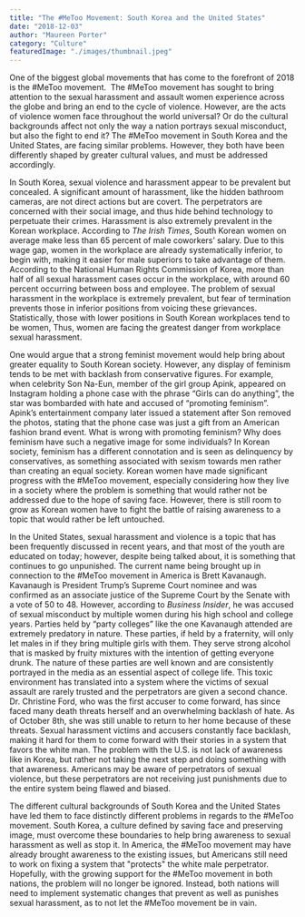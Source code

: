 ```yaml
---
title: "The #MeToo Movement: South Korea and the United States"
date: "2018-12-03"
author: "Maureen Porter"
category: "Culture"
featuredImage: "./images/thumbnail.jpeg"
---
```


One of the biggest global movements that has come to the forefront of 2018 is the #MeToo movement.  The #MeToo movement has sought to bring attention to the sexual harassment and assault women experience across the globe and bring an end to the cycle of violence. However, are the acts of violence women face throughout the world universal? Or do the cultural backgrounds affect not only the way a nation portrays sexual misconduct, but also the fight to end it? The #MeToo movement in South Korea and the United States, are facing similar problems. However, they both have been differently shaped by greater cultural values, and must be addressed accordingly.

In South Korea, sexual violence and harassment appear to be prevalent but concealed. A significant amount of harassment, like the hidden bathroom cameras, are not direct actions but are covert. The perpetrators are concerned with their social image, and thus hide behind technology to perpetuate their crimes. Harassment is also extremely prevalent in the Korean workplace. According to _The_ _Irish Times_, South Korean women on average make less than 65 percent of male coworkers’ salary. Due to this wage gap, women in the workplace are already systematically inferior, to begin with, making it easier for male superiors to take advantage of them. According to the National Human Rights Commission of Korea, more than half of all sexual harassment cases occur in the workplace, with around 60 percent occurring between boss and employee. The problem of sexual harassment in the workplace is extremely prevalent, but fear of termination prevents those in inferior positions from voicing these grievances. Statistically, those with lower positions in South Korean workplaces tend to be women, Thus, women are facing the greatest danger from workplace sexual harassment.

One would argue that a strong feminist movement would help bring about greater equality to South Korean society. However, any display of feminism tends to be met with backlash from conservative figures. For example, when celebrity Son Na-Eun, member of the girl group Apink, appeared on Instagram holding a phone case with the phrase “Girls can do anything”, the star was bombarded with hate and accused of “promoting feminism”. Apink’s entertainment company later issued a statement after Son removed the photos, stating that the phone case was just a gift from an American fashion brand event. What is wrong with promoting feminism? Why does feminism have such a negative image for some individuals? In Korean society, feminism has a different connotation and is seen as delinquency by conservatives, as something associated with sexism towards men rather than creating an equal society. Korean women have made significant progress with the #MeToo movement, especially considering how they live in a society where the problem is something that would rather not be addressed due to the hope of saving face. However, there is still room to grow as Korean women have to fight the battle of raising awareness to a topic that would rather be left untouched.

In the United States, sexual harassment and violence is a topic that has been frequently discussed in recent years, and that most of the youth are educated on today; however, despite being talked about, it is something that continues to go unpunished. The current name being brought up in connection to the #MeToo movement in America is Brett Kavanaugh. Kavanaugh is President Trump’s Supreme Court nominee and was confirmed as an associate justice of the Supreme Court by the Senate with a vote of 50 to 48. However, according to _Business Insider_, he was accused of sexual misconduct by multiple women during his high school and college years. Parties held by “party colleges” like the one Kavanaugh attended are extremely predatory in nature. These parties, if held by a fraternity, will only let males in if they bring multiple girls with them. They serve strong alcohol that is masked by fruity mixtures with the intention of getting everyone drunk. The nature of these parties are well known and are consistently portrayed in the media as an essential aspect of college life. This toxic environment has translated into a system where the victims of sexual assault are rarely trusted and the perpetrators are given a second chance. Dr. Christine Ford, who was the first accuser to come forward, has since faced many death threats herself and an overwhelming backlash of hate. As of October 8th, she was still unable to return to her home because of these threats. Sexual harassment victims and accusers constantly face backlash, making it hard for them to come forward with their stories in a system that favors the white man. The problem with the U.S. is not lack of awareness like in Korea, but rather not taking the next step and doing something with that awareness. Americans may be aware of perpetrators of sexual violence, but these perpetrators are not receiving just punishments due to the entire system being flawed and biased.

The different cultural backgrounds of South Korea and the United States have led them to face distinctly different problems in regards to the #MeToo movement. South Korea, a culture defined by saving face and preserving image, must overcome these boundaries to help bring awareness to sexual harassment as well as stop it. In America, the #MeToo movement may have already brought awareness to the existing issues, but Americans still need to work on fixing a system that "protects" the white male perpetrator. Hopefully, with the growing support for the #MeToo movement in both nations, the problem will no longer be ignored. Instead, both nations will need to implement systematic changes that prevent as well as punishes sexual harassment, as to not let the #MeToo movement be in vain.

